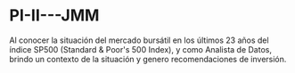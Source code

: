 # PI-II---JMM
Al conocer la situación del mercado bursátil en los últimos 23 años del índice SP500 (Standard &amp; Poor's 500 Index), y como Analista de Datos, brindo un contexto de la situación y genero recomendaciones de inversión.
